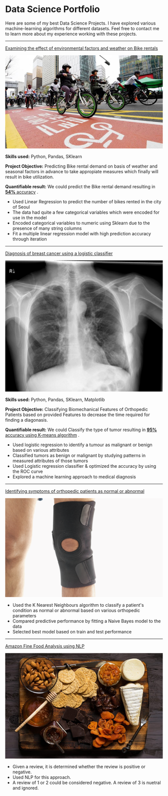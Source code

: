 # Data Science Portfolio

Here are some of my best Data Science Projects. I have explored various machine-learning algorithms for different datasets. Feel free to contact me to learn more about my experience working with these projects.

***

[Examining the effect of environmental factors and weather on Bike rentals](https://github.com/iammtaran21/DS_Projects/tree/main/Linear_Reg)

<img src="images/seoul-bikes.jpeg?raw=true"/>

**Skills used:** Python, Pandas, SKlearn

**Project Objective:** Predicting Bike rental demand on basis of weather and seasonal factors in advance to take appropiate measures which finally will result in bike utilization.

**Quantifiable result:** We could predict the Bike rental demand resulting in [**54%** accuracy](https://github.com/iammtaran21/DS_Projects/blob/main/Linear_Reg/Linear_Regression_Project_T%20(1).ipynb) .

- Used Linear Regression to predict the number of bikes rented in the city of Seoul
- The data had quite a few categorical variables which were encoded for use in the model
- Encoded categorical variables to numeric using Sklearn due to the presence of many string columns
- Fit a multiple linear regression model with high prediction accuracy through iteration

***

[Diagnosis of breast cancer using a logistic classifier](https://github.com/iammtaran21/DS_Projects/tree/main/Logistic_PROJECT)

<img src="images/breast-cancer.jpeg?raw=true"/>

**Skills used:** Python, Pandas, SKlearn, Matplotlib

**Project Objective:** Classifying Biomechanical Features of Orthopedic Patients based on provided Features to decrease the time required for finding a diagonasis.

**Quantifiable result:** We could Classify the type of tumor resulting in [**95%** accuracy using K-means algorithm](https://github.com/suvo-gh/Orthopedic-Patients-Classification) .

- Used logistic regression to identify a tumour as malignant or benign based on various attributes
- Classified tumors as benign or malignant by studying patterns in measured attributes of those tumors
- Used Logistic regression classifier & optimized the accuracy by using the ROC curve
- Explored a machine learning approach to medical diagnosis

***

[Identifying symptoms of orthopedic patients as normal or abnormal](https://github.com/iammtaran21/DS_Projects/tree/main/Knn_NB)

<img src="images/knee-brace-ortho.png?raw=true"/>

- Used the K Nearest Neighbours algorithm to classify a patient's condition as normal or abnormal based on various orthopedic parameters
- Compared predictive performance by fitting a Naive Bayes model to the data
- Selected best model based on train and test performance

***

[Amazon Fine Food Analysis using NLP](https://github.com/iammtaran21/DS_Projects/tree/main/NLP)

<img src="images/amazon.jpeg?raw=true"/>

- Given a review, it is determined whether the review is positive or negative.
- Used NLP for this approach.
- A review of 1 or 2 could be considered negative. A review of 3 is nuetral and ignored.
